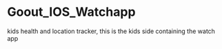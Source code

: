 # Goout_IOS_Watchapp
kids health and location tracker, this is the kids side containing the watch app 
